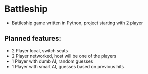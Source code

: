 # Battleship
- Battleship game written in Python, project starting with 2 player

## Planned features:
- 2 Player local, switch seats
- 2 Player networked, host will be one of the players
- 1 Player with dumb AI, random guesses
- 1 Player with smart AI, guesses based on previous hits
